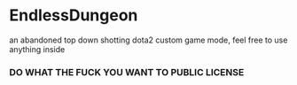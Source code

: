 # EndlessDungeon
an abandoned top down shotting dota2 custom game mode, feel free to use anything inside

### DO WHAT THE FUCK YOU WANT TO PUBLIC LICENSE 

